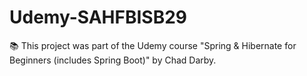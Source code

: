 # Udemy-SAHFBISB29
:books: This project was part of the Udemy course "Spring &amp; Hibernate for Beginners (includes Spring Boot)" by Chad Darby.
